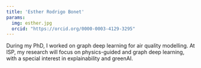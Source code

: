 ```yaml
---
title: 'Esther Rodrigo Bonet'
params:
  img: esther.jpg
  orcid: "https://orcid.org/0000-0003-4129-3295"                            
---
```


During my PhD, I worked on graph deep learning for air quality modelling. At ISP, my research will focus on physics-guided and graph deep learning, with a special interest in explainability and greenAI.